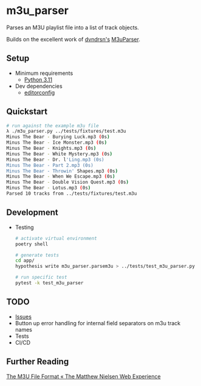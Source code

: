 # m3u_parser

Parses an M3U playlist file into a list of track objects.

Builds on the excellent work of [dvndrsn's](https://github.com/dvndrsn) [M3uParser](https://github.com/dvndrsn/M3uParser).

## Setup
* Minimum requirements
  * [Python 3.11](https://www.python.org/downloads/)
* Dev dependencies
  * [editorconfig](https://editorconfig.org/)

## Quickstart
```bash
# run against the example m3u file
λ ./m3u_parser.py ../tests/fixtures/test.m3u 
Minus The Bear - Burying Luck.mp3 (0s)
Minus The Bear - Ice Monster.mp3 (0s)
Minus The Bear - Knights.mp3 (0s)
Minus The Bear - White Mystery.mp3 (0s)
Minus The Bear - Dr. l'Ling.mp3 (0s)
Minus The Bear - Part 2.mp3 (0s)
Minus The Bear - Throwin' Shapes.mp3 (0s)
Minus The Bear - When We Escape.mp3 (0s)
Minus The Bear - Double Vision Quest.mp3 (0s)
Minus The Bear - Lotus.mp3 (0s)
Parsed 10 tracks from ../tests/fixtures/test.m3u
```

## Development
* Testing
    ```bash
    # activate virtual environment
    poetry shell
    
    # generate tests
    cd app/
    hypothesis write m3u_parser.parsem3u > ../tests/test_m3u_parser.py

    # run specific test
    pytest -k test_m3u_parser
    ```

## TODO
* [Issues](https://github.com/pythoninthegrass/m3u_parser/issues)
* Button up error handling for internal field separators on m3u track names
* Tests
* CI/CD

## Further Reading
[The M3U File Format « The Matthew Nielsen Web Experience](https://web.archive.org/web/20180809050707/http://n4k3d.com/the-m3u-file-format)
